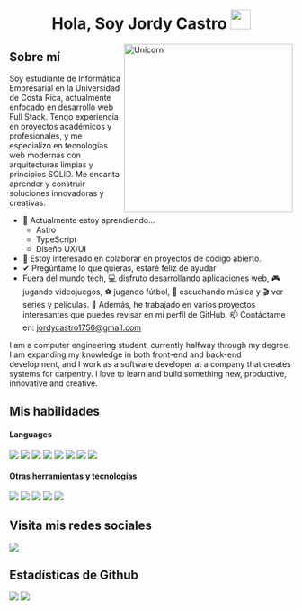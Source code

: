 <h1 align="center">
    <b>Hola, Soy Jordy Castro </b>
    <img src="https://media.giphy.com/media/hvRJCLFzcasrR4ia7z/giphy.gif" width="35">
</h1>

<img align="right" width=300px alt="Unicorn" src="https://raw.githubusercontent.com/7oSkaaa/7oSkaaa/main/Images/about_me.gif" />

## Sobre mí

Soy estudiante de Informática Empresarial en la Universidad de Costa Rica, actualmente enfocado en desarrollo web Full Stack. Tengo experiencia en proyectos académicos y profesionales, y me especializo en tecnologías web modernas con arquitecturas limpias y principios SOLID. Me encanta aprender y construir soluciones innovadoras y creativas.

-   🌱 Actualmente estoy aprendiendo...
    -   Astro
    -   TypeScript
    -   Diseño UX/UI
-   👯 Estoy interesado en colaborar en proyectos de código abierto.
-   ✔ Pregúntame lo que quieras, estaré feliz de ayudar<br>
-   Fuera del mundo tech, 💻 disfruto desarrollando aplicaciones web, 🎮 jugando videojuegos, ⚽ jugando fútbol, 🎵 escuchando música y 🎬 ver series y películas.
    👾 Además, he trabajado en varios proyectos interesantes que puedes revisar en mi perfil de GitHub.
    📫 Contáctame en: <a href="jordycastro1756@gmail.com">jordycastro1756@gmail.com</a>

I am a computer engineering student, currently halfway through my degree. I am expanding my knowledge in both front-end and back-end development, and I work as a software developer at a company that creates systems for carpentry. I love to learn and build something new, productive, innovative and creative.

## Mis habilidades

<h4> Languages </h4>
<span>
  <img src="https://img.shields.io/badge/HTML5-E34F26?style=for-the-badge&logo=html5&logoColor=white">
  <img src="https://img.shields.io/badge/CSS3-1572B6?style=for-the-badge&logo=css3&logoColor=white">
  <img src="https://img.shields.io/badge/JavaScript-F7DF1E?style=for-the-badge&logo=javascript&logoColor=black">
  <img src="https://img.shields.io/badge/Java-ED8B00?style=for-the-badge&logo=java&logoColor=white">
  <img src="https://img.shields.io/badge/C-00599C?style=for-the-badge&logo=c&logoColor=white">
  <img src="https://img.shields.io/badge/python-3670A0?style=for-the-badge&logo=python&logoColor=ffdd54">
  <img src= "https://img.shields.io/badge/typescript-%23007ACC.svg?style=for-the-badge&logo=typescript&logoColor=white">
  <img src= "https://img.shields.io/badge/-Arduino-00979D?style=for-the-badge&logo=Arduino&logoColor=white">
</span>

<h4> Otras herramientas y tecnologías </h4>
<span>
  <img src="https://img.shields.io/badge/Git-F05032?style=for-the-badge&logo=git&logoColor=white">
  <img src="https://img.shields.io/badge/jira-%230A0FFF.svg?style=for-the-badge&logo=jira&logoColor=white">
  <img src="https://img.shields.io/badge/Notion-%23000000.svg?style=for-the-badge&logo=notion&logoColor=white">
  <img src="https://img.shields.io/badge/Fedora-294172?style=for-the-badge&logo=fedora&logoColor=white">
  <img src="https://img.shields.io/badge/MySQL-00000F?style=for-the-badge&logo=mysql&logoColor=white">
</span>

## Visita mis redes sociales

<a href= "https://www.linkedin.com/in/yordicastro/">
    <img src="https://img.shields.io/badge/Instagram-%23E4405F.svg?style=for-the-badge&logo=Instagram&logoColor=white">
</a>

<h2>Estadísticas de Github</h2>

[![](https://github-readme-stats.vercel.app/api?username=Jordy1756&show_icons=true&theme=tokyonight&hide_border=true&locale=en)](https://github.com/Jordy1756)
[![](https://github-readme-streak-stats.herokuapp.com/?user=Jordy1756&theme=material-palenight)](https://github.com/Jordy1756)

</div>
